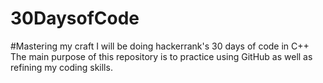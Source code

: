 # 30DaysofCode
#Mastering my craft
I will be doing hackerrank's 30 days of code in C++ 
The main purpose of this repository is to practice using GitHub as well as refining my coding skills.
